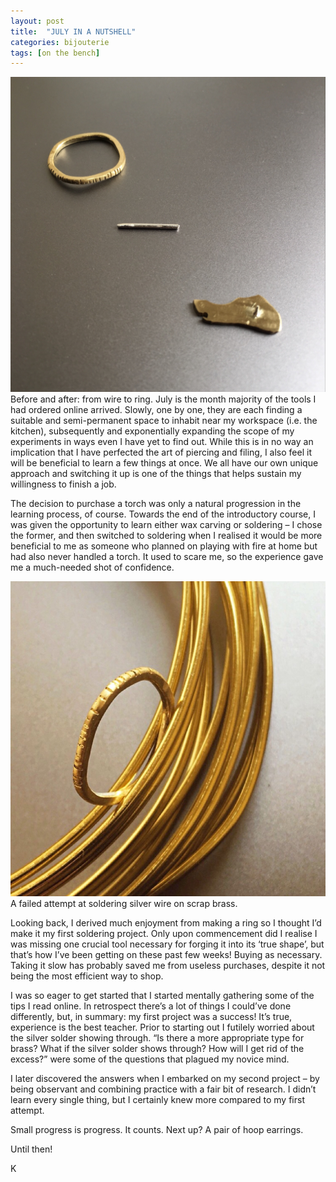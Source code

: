```yaml
---
layout: post
title:  "JULY IN A NUTSHELL"
categories: bijouterie
tags: [on the bench]
---
```


<span class="image right"><img src="/assets/images/photo-2018-07-31-a.jpg" alt="" />
    Before and after: from wire to ring.
</span>
July is the month majority of the tools I had ordered online arrived. Slowly, one by one, they are each finding a suitable and semi-permanent space to inhabit near my workspace (i.e. the kitchen), subsequently and exponentially expanding the scope of my experiments in ways even I have yet to find out. While this is in no way an implication that I have perfected the art of piercing and filing, I also feel it will be beneficial to learn a few things at once. We all have our own unique approach and switching it up is one of the things that helps sustain my willingness to finish a job.

The decision to purchase a torch was only a natural progression in the learning process, of course. Towards the end of the introductory course, I was given the opportunity to learn either wax carving or soldering – I chose the former, and then switched to soldering when I realised it would be more beneficial to me as someone who planned on playing with fire at home but had also never handled a torch. It used to scare me, so the experience gave me a much-needed shot of confidence.

<span class="image left"><img src="/assets/images/photo-2018-07-31-b.jpg" alt="" />
    A failed attempt at soldering silver wire on scrap brass. 
</span>

Looking back, I derived much enjoyment from making a ring so I thought I’d make it my first soldering project. Only upon commencement did I realise I was missing one crucial tool necessary for forging it into its ‘true shape’, but that’s how I’ve been getting on these past few weeks! Buying as necessary. Taking it slow has probably saved me from useless purchases, despite it not being the most efficient way to shop.

I was so eager to get started that I started mentally gathering some of the tips I read online. In retrospect there’s a lot of things I could’ve done differently, but, in summary: my first project was a success! It’s true, experience is the best teacher. Prior to starting out I futilely worried about the silver solder showing through. “Is there a more appropriate type for brass? What if the silver solder shows through? How will I get rid of the excess?” were some of the questions that plagued my novice mind.

I later discovered the answers when I embarked on my second project – by being observant and combining practice with a fair bit of research. I didn’t learn every single thing, but I certainly knew more compared to my first attempt.

Small progress is progress. It counts. Next up? A pair of hoop earrings.

Until then!

K
